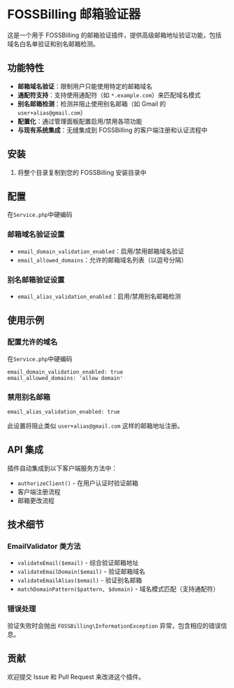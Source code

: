 # FOSSBilling 邮箱验证器

这是一个用于 FOSSBilling 的邮箱验证插件，提供高级邮箱地址验证功能，包括域名白名单验证和别名邮箱检测。

## 功能特性

- **邮箱域名验证**：限制用户只能使用特定的邮箱域名
- **通配符支持**：支持使用通配符（如 `*.example.com`）来匹配域名模式
- **别名邮箱检测**：检测并阻止使用别名邮箱（如 Gmail 的 `user+alias@gmail.com`）
- **配置化**：通过管理面板配置启用/禁用各项功能
- **与现有系统集成**：无缝集成到 FOSSBilling 的客户端注册和认证流程中

## 安装

1. 将整个目录复制到您的 FOSSBilling 安装目录中

## 配置

在```Service.php```中硬编码
### 邮箱域名验证设置

- `email_domain_validation_enabled`：启用/禁用邮箱域名验证
- `email_allowed_domains`：允许的邮箱域名列表（以逗号分隔）

### 别名邮箱验证设置

- `email_alias_validation_enabled`：启用/禁用别名邮箱检测

## 使用示例

### 配置允许的域名

在```Service.php```中硬编码

```
email_domain_validation_enabled: true
email_allowed_domains: 'allow domain'
```

### 禁用别名邮箱

```
email_alias_validation_enabled: true
```

此设置将阻止类似 `user+alias@gmail.com` 这样的邮箱地址注册。

## API 集成

插件自动集成到以下客户端服务方法中：

- `authorizeClient()` - 在用户认证时验证邮箱
- 客户端注册流程
- 邮箱更改流程

## 技术细节

### EmailValidator 类方法

- `validateEmail($email)` - 综合验证邮箱地址
- `validateEmailDomain($email)` - 验证邮箱域名
- `validateEmailAlias($email)` - 验证别名邮箱
- `matchDomainPattern($pattern, $domain)` - 域名模式匹配（支持通配符）

### 错误处理

验证失败时会抛出 `FOSSBilling\InformationException` 异常，包含相应的错误信息。

## 贡献

欢迎提交 Issue 和 Pull Request 来改进这个插件。
